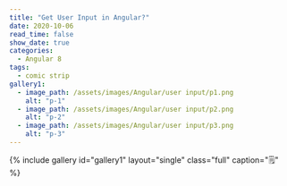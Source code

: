 ```yaml
---
title: "Get User Input in Angular?"
date: 2020-10-06
read_time: false
show_date: true
categories:
  - Angular 8
tags:
  - comic strip
gallery1:
  - image_path: /assets/images/Angular/user input/p1.png
    alt: "p-1"
  - image_path: /assets/images/Angular/user input/p2.png
    alt: "p-2"
  - image_path: /assets/images/Angular/user input/p3.png
    alt: "p-3"
---
```


{% include gallery id="gallery1" layout="single" class="full" caption="🗒" %}
